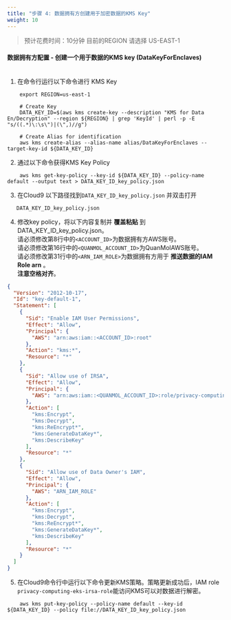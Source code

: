 ```yaml
---
title: "步骤 4: 数据拥有方创建用于加密数据的KMS Key"
weight: 10
---
```


> 预计花费时间：10分钟
> 目前的REGION 请选择 US-EAST-1

#### 数据拥有方配置 - 创建一个用于数据的KMS key (DataKeyForEnclaves) <br /><br />

1. 在命令行运行以下命令进行 KMS Key <br />

```shell
    export REGION=us-east-1

    # Create Key
    DATA_KEY_ID=$(aws kms create-key --description "KMS for Data En/Decryption" --region ${REGION} | grep 'KeyId' | perl -p -E "s/((.*)\:\s\")|(\",)//g")
    
    # Create Alias for identification
    aws kms create-alias --alias-name alias/DataKeyForEnclaves --target-key-id ${DATA_KEY_ID}
```

2. 通过以下命令获得KMS Key Policy

```shell
    aws kms get-key-policy --key-id ${DATA_KEY_ID} --policy-name default --output text > DATA_KEY_ID_key_policy.json
```

3. 在Cloud9 以下路径找到`DATA_KEY_ID_key_policy.json` 并双击打开

```text
   DATA_KEY_ID_key_policy.json
```

4. 修改key policy，将以下内容复制并 __覆盖粘贴__ 到DATA_KEY_ID_key_policy.json。<br />
   请必须修改第8行中的`<ACCOUNT_ID>`为数据拥有方AWS账号。 <br />
   请必须修改第16行中的`<QUANMOL_ACCOUNT_ID>`为QuanMolAWS账号。 <br />
   请必须修改第31行中的`<ARN_IAM_ROLE>`为数据拥有方用于 __推送数据的IAM Role arn__ 。 <br />
   __注意空格对齐__。

```json
{
  "Version": "2012-10-17",
  "Id": "key-default-1",
  "Statement": [
    {
      "Sid": "Enable IAM User Permissions",
      "Effect": "Allow",
      "Principal": {
        "AWS": "arn:aws:iam::<ACCOUNT_ID>:root"
      },
      "Action": "kms:*",
      "Resource": "*"
    },
    {
      "Sid": "Allow use of IRSA",
      "Effect": "Allow",
      "Principal": {
        "AWS": "arn:aws:iam::<QUANMOL_ACCOUNT_ID>:role/privacy-computing-eks-irsa-role"
      },
      "Action": [
        "kms:Encrypt",
        "kms:Decrypt",
        "kms:ReEncrypt*",
        "kms:GenerateDataKey*",
        "kms:DescribeKey"
      ],
      "Resource": "*"
    },
    {
      "Sid": "Allow use of Data Owner's IAM",
      "Effect": "Allow",
      "Principal": {
        "AWS": "ARN_IAM_ROLE"
      },
      "Action": [
        "kms:Encrypt",
        "kms:Decrypt",
        "kms:ReEncrypt*",
        "kms:GenerateDataKey*",
        "kms:DescribeKey"
      ],
      "Resource": "*"
    }
  ]
}

```

5. 在Cloud9命令行中运行以下命令更新KMS策略。策略更新成功后，IAM role `privacy-computing-eks-irsa-role`能访问KMS可以对数据进行解密。

```shell
    aws kms put-key-policy --policy-name default --key-id ${DATA_KEY_ID} --policy file://DATA_KEY_ID_key_policy.json
```